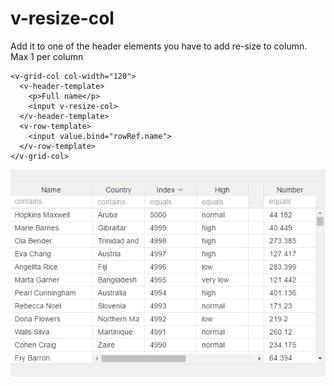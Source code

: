 # v-resize-col

Add it to one of the header elements you have to add re-size to column.
Max 1 per column


```
<v-grid-col col-width="120">
  <v-header-template>
    <p>Full name</p>
    <input v-resize-col>
  </v-header-template>
  <v-row-template>
    <input value.bind="rowRef.name">
  </v-row-template>
</v-grid-col>
```
![](../vgridanimation/v-resize-col-animation.gif)